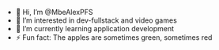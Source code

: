 - 👋 Hi, I’m @MbeAlexPFS
- 👀 I’m interested in dev-fullstack and video games
- 🌱 I’m currently learning application development
- ⚡ Fun fact: The apples are sometimes green, sometimes red
<!---
MbeAlexPFS/MbeAlexPFS is a ✨ special ✨ repository because its `README.md` (this file) appears on your GitHub profile.
You can click the Preview link to take a look at your changes.
--->
